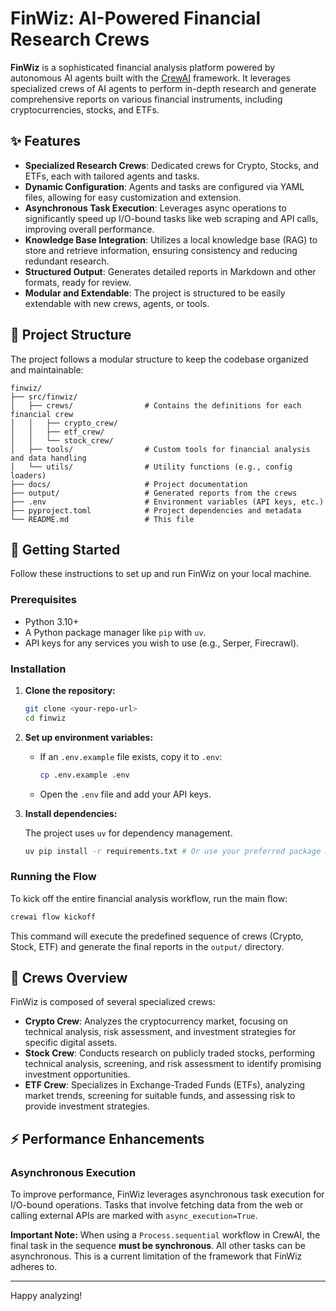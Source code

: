 # FinWiz: AI-Powered Financial Research Crews

**FinWiz** is a sophisticated financial analysis platform powered by autonomous AI agents built with the [CrewAI](https://github.com/joaomdmoura/crewai) framework. It leverages specialized crews of AI agents to perform in-depth research and generate comprehensive reports on various financial instruments, including cryptocurrencies, stocks, and ETFs.

## ✨ Features

- **Specialized Research Crews**: Dedicated crews for Crypto, Stocks, and ETFs, each with tailored agents and tasks.
- **Dynamic Configuration**: Agents and tasks are configured via YAML files, allowing for easy customization and extension.
- **Asynchronous Task Execution**: Leverages async operations to significantly speed up I/O-bound tasks like web scraping and API calls, improving overall performance.
- **Knowledge Base Integration**: Utilizes a local knowledge base (RAG) to store and retrieve information, ensuring consistency and reducing redundant research.
- **Structured Output**: Generates detailed reports in Markdown and other formats, ready for review.
- **Modular and Extendable**: The project is structured to be easily extendable with new crews, agents, or tools.

## 📂 Project Structure

The project follows a modular structure to keep the codebase organized and maintainable:

```text
finwiz/
├── src/finwiz/
│   ├── crews/                # Contains the definitions for each financial crew
│   │   ├── crypto_crew/
│   │   ├── etf_crew/
│   │   └── stock_crew/
│   ├── tools/                # Custom tools for financial analysis and data handling
│   └── utils/                # Utility functions (e.g., config loaders)
├── docs/                     # Project documentation
├── output/                   # Generated reports from the crews
├── .env                      # Environment variables (API keys, etc.)
├── pyproject.toml            # Project dependencies and metadata
└── README.md                 # This file
```

## 🚀 Getting Started

Follow these instructions to set up and run FinWiz on your local machine.

### Prerequisites

- Python 3.10+
- A Python package manager like `pip` with `uv`.
- API keys for any services you wish to use (e.g., Serper, Firecrawl).

### Installation

1. **Clone the repository:**

   ```bash
   git clone <your-repo-url>
   cd finwiz
   ```

2. **Set up environment variables:**

   - If an `.env.example` file exists, copy it to `.env`:

     ```bash
     cp .env.example .env
     ```

   - Open the `.env` file and add your API keys.

3. **Install dependencies:**

   The project uses `uv` for dependency management.

   ```bash
   uv pip install -r requirements.txt # Or use your preferred package manager
   ```

### Running the Flow

To kick off the entire financial analysis workflow, run the main flow:

```bash
crewai flow kickoff
```

This command will execute the predefined sequence of crews (Crypto, Stock, ETF) and generate the final reports in the `output/` directory.

## 🤖 Crews Overview

FinWiz is composed of several specialized crews:

- **Crypto Crew**: Analyzes the cryptocurrency market, focusing on technical analysis, risk assessment, and investment strategies for specific digital assets.
- **Stock Crew**: Conducts research on publicly traded stocks, performing technical analysis, screening, and risk assessment to identify promising investment opportunities.
- **ETF Crew**: Specializes in Exchange-Traded Funds (ETFs), analyzing market trends, screening for suitable funds, and assessing risk to provide investment strategies.

## ⚡ Performance Enhancements

### Asynchronous Execution

To improve performance, FinWiz leverages asynchronous task execution for I/O-bound operations. Tasks that involve fetching data from the web or calling external APIs are marked with `async_execution=True`.

**Important Note:** When using a `Process.sequential` workflow in CrewAI, the final task in the sequence **must be synchronous**. All other tasks can be asynchronous. This is a current limitation of the framework that FinWiz adheres to.

---

Happy analyzing!
